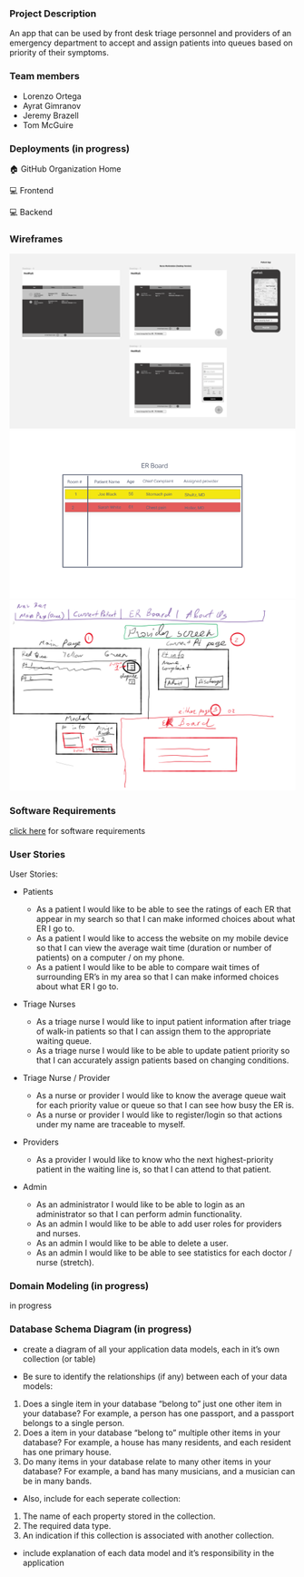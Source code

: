 ### Project Description

An app that can be used by front desk triage personnel and providers of an emergency department to accept and assign patients into queues based on priority of their symptoms.

### Team members

- Lorenzo Ortega
- Ayrat Gimranov
- Jeremy Brazell
- Tom McGuire

### Deployments (in progress)

🏠 GitHub Organization Home

💻 Frontend

💻 Backend

### Wireframes

![](./img/wireframe1.png)
![](./img/wireframe2.png)
![](./img/wireframe3.png)

### Software Requirements

[click here](./requirements.md) for software requirements

### User Stories

User Stories:

- Patients
  - As a patient I would like to be able to see the ratings of each ER that appear in my search so that I can make informed choices about what ER I go to.
  - As a patient I would like to access the website on my mobile device so that I can view the average wait time (duration or number of patients) on a computer / on my phone.
  - As a patient I would like to be able to compare wait times of surrounding ER’s in my area so that I can make informed choices about what ER I go to.

- Triage Nurses
  - As a triage nurse I would like to input patient information after triage of walk-in patients so that I can assign them to the appropriate waiting queue.
  - As a triage nurse I would like to be able to update patient priority so that I can accurately assign patients based on changing conditions.

- Triage Nurse / Provider
  - As a nurse or provider I would like to know the average queue wait for each priority value or queue so that I can see how busy the ER is.
  - As a nurse or provider I would like to register/login so that actions under my name are traceable to myself.

- Providers
  - As a provider I would like to know who the next highest-priority patient in the waiting line is, so that I can attend to that patient.

- Admin
  - As an administrator I would like to be able to login as an administrator so that I can perform admin functionality.
  - As an admin I would like to be able to add user roles for providers and nurses.
  - As an admin I would like to be able to delete a user. 
  - As an admin I would like to be able to see statistics for each doctor / nurse (stretch).

### Domain Modeling (in progress)

in progress

### Database Schema Diagram (in progress)

- create a diagram of all your application data models, each in it’s own collection (or table)

- Be sure to identify the relationships (if any) between each of your data models:

1. Does a single item in your database “belong to” just one other item in your database? For example, a person has one passport, and a passport belongs to a single person.
2. Does a item in your database “belong to” multiple other items in your database? For example, a house has many residents, and each resident has one primary house.
3. Do many items in your database relate to many other items in your database? For example, a band has many musicians, and a musician can be in many bands.
 
- Also, include for each seperate collection:

1. The name of each property stored in the collection.
2. The required data type.
3. An indication if this collection is associated with another collection.

- include explanation of each data model and it’s responsibility in the application